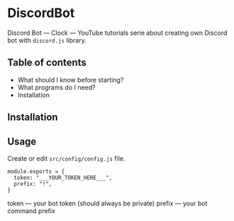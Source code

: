 # DiscordBot

Discord Bot — Clock — YouTube tutorials serie about creating own Discord bot with `discord.js` library.

## Table of contents

- What should I know before starting?
- What programs do I need?
- Installation

## Installation

## Usage

Create or edit `src/config/config.js` file.
```
module.exports = {
  token: "___YOUR_TOKEN_HERE___",
  prefix: "!",
}
```

token — your bot token (should always be private)
prefix — your bot command prefix
